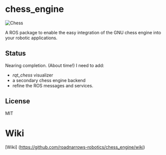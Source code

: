 chess_engine
============

![Chess][board]

A ROS package to enable the easy integration of the GNU chess engine into your
robotic applications. 

## Status
Nearing completion. (About time!) I need to add:
* <em>rqt_chess</em> visualizer
* a secondary chess engine backend
* refine the ROS messages and services.

## License
MIT

# Wiki
[Wiki] (https://github.com/roadnarrows-robotics/chess_engine/wiki)

<!-- images -->
[board]: https://github.com/roadnarrows-robotics/chess_engine/wiki/images/chessboard.png

